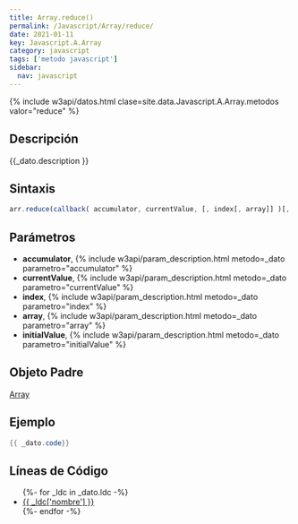 ```yaml
---
title: Array.reduce()
permalink: /Javascript/Array/reduce/
date: 2021-01-11
key: Javascript.A.Array
category: javascript
tags: ['metodo javascript']
sidebar: 
  nav: javascript
---
```


{% include w3api/datos.html clase=site.data.Javascript.A.Array.metodos valor="reduce" %}

## Descripción
{{_dato.description }}

## Sintaxis
~~~javascript
arr.reduce(callback( accumulator, currentValue, [, index[, array]] )[, initialValue])
~~~

## Parámetros
* **accumulator**,  {% include w3api/param_description.html metodo=_dato parametro="accumulator" %}
* **currentValue**,  {% include w3api/param_description.html metodo=_dato parametro="currentValue" %}
* **index**,  {% include w3api/param_description.html metodo=_dato parametro="index" %}
* **array**,  {% include w3api/param_description.html metodo=_dato parametro="array" %}
* **initialValue**,  {% include w3api/param_description.html metodo=_dato parametro="initialValue" %}

## Objeto Padre
[Array](/Javascript/Array/)

## Ejemplo
~~~java
{{ _dato.code}}
~~~

## Líneas de Código
<ul>
{%- for _ldc in _dato.ldc -%}
   <li>
       <a href="{{_ldc['url'] }}">{{ _ldc['nombre'] }}</a>
   </li>
{%- endfor -%}
</ul>
